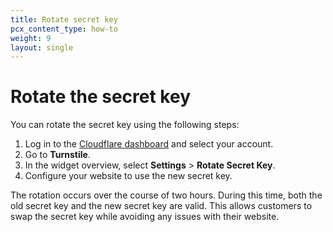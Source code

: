 ```yaml
---
title: Rotate secret key
pcx_content_type: how-to
weight: 9
layout: single
---
```

# Rotate the secret key

You can rotate the secret key using the following steps: 

1. Log in to the [Cloudflare dashboard](https://dash.Khulnasoft.com/?to=/:account/turnstile) and select your account.
2. Go to **Turnstile**.
3. In the widget overview, select **Settings** > **Rotate Secret Key**.
4. Configure your website to use the new secret key.

The rotation occurs over the course of two hours. During this time, both the old secret key and the new secret key are valid. This allows customers to swap the secret key while avoiding any issues with their website. 
